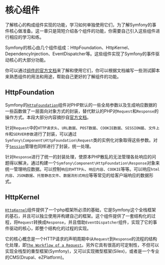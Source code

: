 # 核心组件
了解核心的构成组件实现的功能，学习如何单独使用它们，为了解Symfony的事件核心做准备。这一章只是简短介绍各个组件的功能，你需要自己引入这些组件进行相应的学习和练。

Symfony的核心由几个组件组成：HttpFoundation、HttpKernel、DependencyInjection、EventDispatcher等。这些组件实现了Symfony的事件驱动核心的大部分功能。

你可以通过[组件的官方文档](http://symfony.com/doc/current/components/index.html)来了解和使用它们，你可以根据文档编写一些测试脚本来熟悉组件的用法和用途，帮助自己更好的了解组件的功能。

## HttpFoundation
Symfony的[`HttpFoundation`](http://symfony.com/doc/current/components/http_foundation/index.html)组件对PHP默认的一些全局参数以及生成响应数据的一些函数做了一层面向对象方式的封装，替代默认的PHP对`Request`和`Response`的操作方式。本段大部分内容摘抄自[官方文档](http://symfony.com/doc/current/components/http_foundation/introduction.html)。

针对`Request`中的`HTTP请求头`、`URL数据`、`POST数据`、`COOKIE数据`、`SESSION据`、`文件上传`和`SERVER参数`进行了封装，可以通过`Symfony\Component\HttpFoundation\Request`类的实例化对象取得这些参数。对于[`Session`](http://symfony.com/doc/current/components/http_foundation/sessions.html)管理也同样进行了封装，统一处理。

针对`Response`进行了统一的封装处理，使原本PHP散乱的无法管理各处响应的问题得以解决，通过构建一个`Symfony\Component\HttpFoundation\Response`对象来统一管理响应数据。可以控制`响应的HTTP头`、`响应内容`、`COOKIE`等等。可以响应`html内容`、`JSON数据`、`托管静态文件`、`数据流形式响应`等等常见的给客户端响应的数据形式。

## HttpKernel
[`HttpKernel`](http://symfony.com/doc/current/components/http_kernel/index.html)组件提供了一个php框架所必须的基础，它是Symfony这个全栈框架的基石，并且可以独立使用并构建自己的框架。这个组件提供了一套结构化的过程，将`Request`转换成`Response`，并且借助`EventDispatcher`组件，实现了它的事件驱动的核心，即整个结构化的过程的实现。

它的核心概念是一个HTTP请求的声明周期中从`Request`到`Response`的流程的结构化处理，即[`The Workflow of a Request`](http://symfony.com/doc/current/components/http_kernel/introduction.html#the-workflow-of-a-request)。另外它具有很高的可定制性，不但可以实现全栈型的重型框架(Symfony)，又可以实现微型框架(Silex)，或者是一个专业的CMS(Drupal、eZPlatform)。